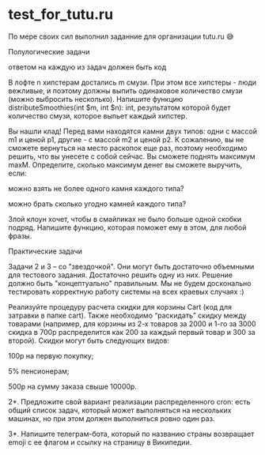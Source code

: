 # test_for_tutu.ru
По мере своих сил выполнил заданние для организации tutu.ru 😅

Полулогические задачи

ответом на каждую из задач должен быть код



В лофте n хипстерам достались m смузи. При этом все хипстеры - люди вежливые, и поэтому должны выпить одинаковое количество смузи (можно выбросить несколько). Напишите функцию distributeSmoothies(int $m, int $n): int, результатом которой будет количество смузи, которое выпьет каждый хипстер.



Вы нашли клад! Перед вами находятся камни двух типов: одни с массой m1 и ценой p1, другие - с массой m2 и ценой p2. К сожалению, вы не сможете вернуться на место раскопок еще раз, поэтому необходимо решить, что вы унесете с собой сейчас. Вы сможете поднять максимум maxM. Определите, сколько максимум денег вы сможете выручить, если:



можно взять не более одного камня каждого типа?

можно брать сколько угодно камней каждого типа?

Злой клоун хочет, чтобы в смайликах не было больше одной скобки подряд. Напишите функцию, которая поможет ему в этом, для любой фразы.



Практические задачи

Задачи 2 и 3 – со "звездочкой". Они могут быть достаточно объемными для тестового задания. Достаточно решить одну из них. Решение должно быть "концептуально" правильным. Мы не будем досконально тестировать корректную работу системы на всех краевых случаях :)



Реализуйте процедуру расчета скидки для корзины Cart (код для затравки в папке cart). Также необходимо “раскидать” скидку между товарами (например, для корзины из 2-х товаров за 2000 и 1-го за 3000 скидка в 700р распределится как 200 за каждый первый товар и 300 за второй). Скидки могут быть следующих видов:

100р на первую покупку;

5% пенсионерам;

500р на сумму заказа свыше 10000р.

2*. Предложите свой вариант реализации распределенного cron: есть общий список задач, который может выполняться на нескольких машинах, но при этом должен выполниться ровно один раз.



3*. Напишите телеграм-бота, который по названию страны возвращает emoji с ее флагом и ссылку на страницу в Википедии.
